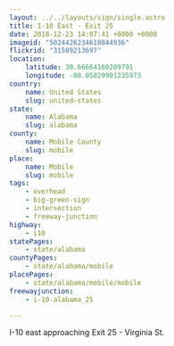```yaml
---
layout: ../../layouts/sign/single.astro
title: I-10 East - Exit 25
date: 2018-12-23 14:07:41 +0000 +0000
imageid: "5024426234618044936"
flickrid: "31589213697"
location:
    latitude: 30.66664160209791
    longitude: -88.05029901235973
country:
    name: United States
    slug: united-states
state:
    name: Alabama
    slug: alabama
county:
    name: Mobile County
    slug: mobile
place:
    name: Mobile
    slug: mobile
tags:
    - overhead
    - big-green-sign
    - intersection
    - freeway-junction
highway:
    - i10
statePages:
    - state/alabama
countyPages:
    - state/alabama/mobile
placePages:
    - state/alabama/mobile/mobile
freewayjunction:
    - i-10-alabama_25

---
```

I-10 east approaching Exit 25 - Virginia St.